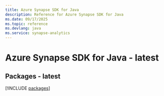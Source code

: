 ```yaml
---
title: Azure Synapse SDK for Java
description: Reference for Azure Synapse SDK for Java
ms.date: 09/17/2025
ms.topic: reference
ms.devlang: java
ms.service: synapse-analytics
---
```

# Azure Synapse SDK for Java - latest
## Packages - latest
[!INCLUDE [packages](synapse-index.md)]